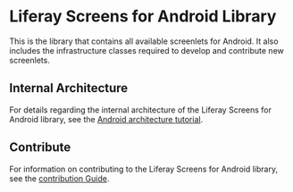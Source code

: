 # Liferay Screens for Android Library

This is the library that contains all available screenlets for Android. It also includes the infrastructure classes required to develop and contribute new screenlets. 

## Internal Architecture

For details regarding the internal architecture of the Liferay Screens for Android library, see the [Android architecture tutorial](https://dev.liferay.com/develop/tutorials/-/knowledge_base/6-2/architecture-of-liferay-screens-for-android).

## Contribute

For information on contributing to the Liferay Screens for Android library, see the [contribution Guide](../../CONTRIBUTING.md).
